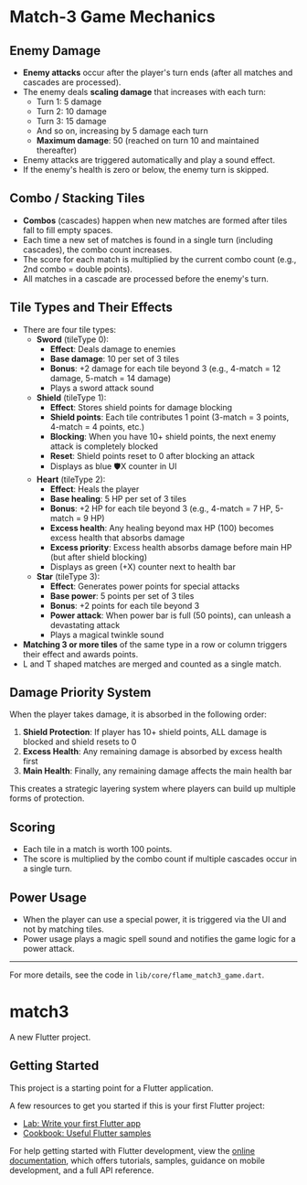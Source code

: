 # Match-3 Game Mechanics

## Enemy Damage
- **Enemy attacks** occur after the player's turn ends (after all matches and cascades are processed).
- The enemy deals **scaling damage** that increases with each turn:
  - Turn 1: 5 damage
  - Turn 2: 10 damage  
  - Turn 3: 15 damage
  - And so on, increasing by 5 damage each turn
  - **Maximum damage**: 50 (reached on turn 10 and maintained thereafter)
- Enemy attacks are triggered automatically and play a sound effect.
- If the enemy's health is zero or below, the enemy turn is skipped.

## Combo / Stacking Tiles
- **Combos** (cascades) happen when new matches are formed after tiles fall to fill empty spaces.
- Each time a new set of matches is found in a single turn (including cascades), the combo count increases.
- The score for each match is multiplied by the current combo count (e.g., 2nd combo = double points).
- All matches in a cascade are processed before the enemy's turn.

## Tile Types and Their Effects
- There are four tile types:
  - **Sword** (tileType 0):
    - **Effect**: Deals damage to enemies
    - **Base damage**: 10 per set of 3 tiles
    - **Bonus**: +2 damage for each tile beyond 3 (e.g., 4-match = 12 damage, 5-match = 14 damage)
    - Plays a sword attack sound
  - **Shield** (tileType 1):
    - **Effect**: Stores shield points for damage blocking
    - **Shield points**: Each tile contributes 1 point (3-match = 3 points, 4-match = 4 points, etc.)
    - **Blocking**: When you have 10+ shield points, the next enemy attack is completely blocked
    - **Reset**: Shield points reset to 0 after blocking an attack
    - Displays as blue 🛡️X counter in UI
  - **Heart** (tileType 2):
    - **Effect**: Heals the player
    - **Base healing**: 5 HP per set of 3 tiles
    - **Bonus**: +2 HP for each tile beyond 3 (e.g., 4-match = 7 HP, 5-match = 9 HP)
    - **Excess health**: Any healing beyond max HP (100) becomes excess health that absorbs damage
    - **Excess priority**: Excess health absorbs damage before main HP (but after shield blocking)
    - Displays as green (+X) counter next to health bar
  - **Star** (tileType 3):
    - **Effect**: Generates power points for special attacks
    - **Base power**: 5 points per set of 3 tiles
    - **Bonus**: +2 points for each tile beyond 3
    - **Power attack**: When power bar is full (50 points), can unleash a devastating attack
    - Plays a magical twinkle sound
- **Matching 3 or more tiles** of the same type in a row or column triggers their effect and awards points.
- L and T shaped matches are merged and counted as a single match.

## Damage Priority System
When the player takes damage, it is absorbed in the following order:
1. **Shield Protection**: If player has 10+ shield points, ALL damage is blocked and shield resets to 0
2. **Excess Health**: Any remaining damage is absorbed by excess health first
3. **Main Health**: Finally, any remaining damage affects the main health bar

This creates a strategic layering system where players can build up multiple forms of protection.

## Scoring
- Each tile in a match is worth 100 points.
- The score is multiplied by the combo count if multiple cascades occur in a single turn.

## Power Usage
- When the player can use a special power, it is triggered via the UI and not by matching tiles.
- Power usage plays a magic spell sound and notifies the game logic for a power attack.

---
For more details, see the code in `lib/core/flame_match3_game.dart`.
# match3

A new Flutter project.

## Getting Started

This project is a starting point for a Flutter application.

A few resources to get you started if this is your first Flutter project:

- [Lab: Write your first Flutter app](https://docs.flutter.dev/get-started/codelab)
- [Cookbook: Useful Flutter samples](https://docs.flutter.dev/cookbook)

For help getting started with Flutter development, view the
[online documentation](https://docs.flutter.dev/), which offers tutorials,
samples, guidance on mobile development, and a full API reference.
